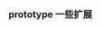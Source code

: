<!--
 * @Author: xr
 * @Date: 2021-04-08 17:11:15
 * @LastEditors: xr
 * @LastEditTime: 2021-04-08 17:11:34
 * @version: v1.0.0
 * @Descripttion: 功能说明
 * @FilePath: \ui\src\extends\readme.md
-->
### prototype 一些扩展  
